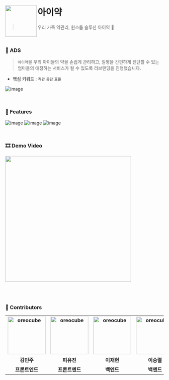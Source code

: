 # 아이약 <img src="https://github.com/KUSITMS-HDmedi-A/.github/assets/86800087/0787a29a-f683-4b9d-a0bc-fcde01e7be73" align=left width=100>
> 우리 가족 약관리, 원스톱 솔루션 아이약 💊


<br>

### 💭 ADS

> `아이약`을 우리 아이들의 약을 손쉽게 관리하고, 질병을 간편하게 진단할 수 있는 엄마들의 애정하는 서비스가 될 수 있도록 리브랜딩을 진행했습니다. <br/>
- 핵심 키워드 : `직관` `공감` `효율`

![image](https://github.com/KUSITMS-HDmedi-A/.github/assets/86800087/b4882da0-8899-415d-bc4a-c46703275d2e)

<br>

### 📍 Features
![image](https://github.com/KUSITMS-HDmedi-A/.github/assets/86800087/2653c5b9-b01f-4380-bb02-5c64bfc41abe)
![image](https://github.com/KUSITMS-HDmedi-A/.github/assets/86800087/5e1b89a3-1f66-42a9-9bda-08040a401ebc)
![image](https://github.com/KUSITMS-HDmedi-A/.github/assets/86800087/1579a471-496b-4259-acf5-595eada96c9c)

<br>

### 🎞️ Demo Video

<img src="https://github.com/KUSITMS-HDmedi-A/.github/assets/86800087/2fb5baa8-d949-4a7f-83fd-6255055b7640" align=center width=400>


<br></br>

### 🙌 Contributors

<div align="center">
<table style="font-weight : bold">
      <tr>
        <td align="center">
              <a href="https://github.com/mjkim1019">                 
                  <img alt="oreocube" src="https://avatars.githubusercontent.com/mjkim1019" width="120" />            
              </a>
           </td>
           <td align="center">
              <a href="https://github.com/PIYUJIN">                 
                  <img alt="oreocube" src="https://avatars.githubusercontent.com/PIYUJIN" width="120" />            
              </a>
           </td>
            <td align="center">
                <a href="https://github.com/versatile0010">                 
                    <img alt="oreocube" src="https://avatars.githubusercontent.com/versatile0010" width="120" />            
                </a>
             </td>
            <td align="center">
                <a href="https://github.com/Ryeolee">                 
                    <img alt="oreocube" src="https://avatars.githubusercontent.com/Ryeolee" width="120" />            
                </a>
             </td>
      </tr>
      <tr>
          <td align="center">김민주</td>
          <td align="center">피유진</td>
          <td align="center">이재현</td>
          <td align="center">이승렬</td>
      </tr>
      <tr>
          <td align="center">프론트엔드</td>
          <td align="center">프론트엔드</td>
          <td align="center">백엔드</td>
          <td align="center">백엔드</td>
      </tr>
  </table>
</div>
